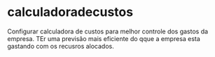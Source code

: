 # calculadoradecustos
Configurar calculadora de custos para melhor controle dos gastos da empresa.
TEr uma previsão mais eficiente do qque a empresa esta gastando com os recusros alocados.
